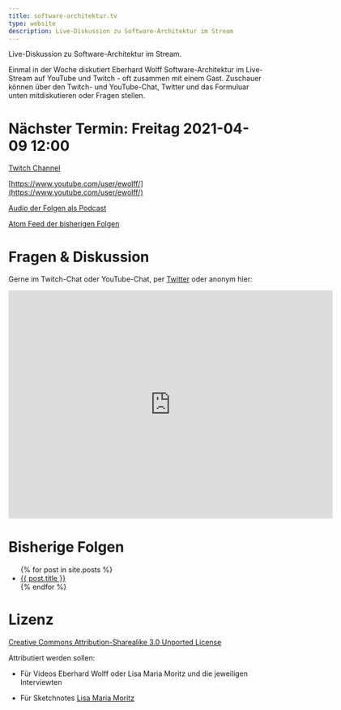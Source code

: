 ```yaml
---
title: software-architektur.tv
type: website
description: Live-Diskussion zu Software-Architektur im Stream
---
```


Live-Diskussion zu Software-Architektur im Stream. 

Einmal in der Woche diskutiert Eberhard Wolff Software-Architektur im
Live-Stream auf YouTube und Twitch - oft zusammen mit einem
Gast. Zuschauer können über den Twitch- und YouTube-Chat, Twitter und
das Formuluar unten mitdiskutieren oder Fragen
stellen. 

# Nächster Termin: Freitag 2021-04-09 12:00 


<!-- [In Kalendar eintragen](termin.ics) -->

<!-- [Direkter Link zum YouTube Stream](https://www.youtube.com/watch?v=rjN8DSoxGCo) -->

<!-- <div aclass="embed-container"> <iframe width="560" height="315" -->
<!-- src="https://www.youtube-nocookie.com/embed/7Og6Ms-QtFg" -->
<!-- frameborder="0" allow="accelerometer; autoplay; clipboard-write; -->
<!-- encrypted-media; gyroscope; picture-in-picture" -->
<!-- allowfullscreen></iframe> </div> -->

[Twitch Channel](https://www.twitch.tv/ebrwolff)

[https://www.youtube.com/user/ewolff/](https://www.youtube.com/user/ewolff/)

[Audio der Folgen als Podcast](podcast.html)

[Atom Feed der bisherigen Folgen](feed.xml)

# Fragen & Diskussion

Gerne im Twitch-Chat oder YouTube-Chat, per [Twitter](https://twitter.com/ewolff) oder anonym
hier:

<div class="embed-container">
<div class="ratio4x3">
<iframe
src="https://docs.google.com/forms/d/e/1FAIpQLSf0xIZkNG_wRJ0IiobVcO3Z-q3dQMcwYTww0wgiWCupZCKM4A/viewform?embedded=true"
width="640" height="450" frameborder="0" marginheight="0"
marginwidth="0">Loading…</iframe>
</div>
</div>

# Bisherige Folgen

<ul>
{% for post in site.posts %}
   <li>
   <a href="{{ post.url }}">{{ post.title }}</a>
   </li>
{% endfor %}
</ul>

# Lizenz

[Creative Commons Attribution-Sharealike 3.0 Unported
License](http://creativecommons.org/licenses/by-sa/3.0/)

Attributiert werden sollen:

* Für Videos Eberhard Wolff oder Lisa Maria Moritz und die jeweiligen Interviewten

* Für Sketchnotes [Lisa Maria Moritz](https://twitter.com/Teapot4181)
